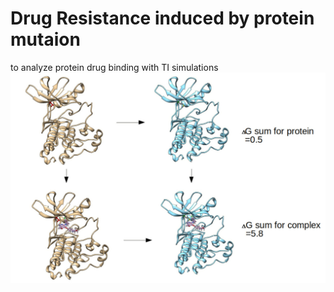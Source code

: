 # Drug Resistance induced by protein mutaion

to analyze protein drug binding with TI simulations 
![](./EGFR_T790M.jpg)
